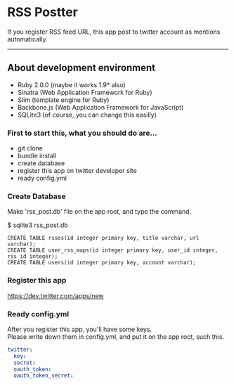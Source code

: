RSS Postter
===========

If you register RSS feed URL, this app post to twitter account as mentions automatically.

------

## About development environment
 * Ruby 2.0.0 (maybe it works 1.9* also)
 * Sinatra (Web Application Framework for Ruby)
 * Slim (template engine for Ruby)
 * Backbone.js (Web Application Framework for JavaScript)
 * SQLite3 (of course, you can change this easilly)


### First to start this, what you should do are... 

 * git clone
 * bundle install 
 * create database  
 * register this app on twitter developer site
 * ready config.yml

### Create Database
Make 'rss_post.db' file on the app root, and type the command.

$ sqlite3 rss_post.db

```sqlite
CREATE TABLE rsses(id integer primary key, title varchar, url varchar);
CREATE TABLE user_rss_maps(id integer primary key, user_id integer, rss_id integer);
CREATE TABLE users(id integer primary key, account varchar);
```

### Register this app
https://dev.twitter.com/apps/new


### Ready config.yml
After you register this app, you'll have some keys.  
Please write down them in config.yml, and put it on the app root, such this.  
```yaml
twitter:  
  key:
  secret:
  oauth_token:
  oauth_token_secret:
```
